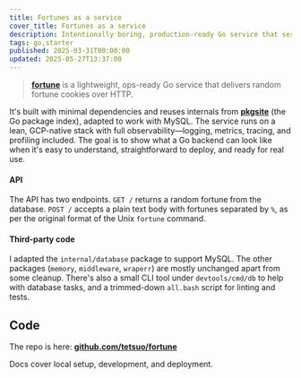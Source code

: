 ```yaml
---
title: Fortunes as a service
cover_title: Fortunes as a service
description: Intentionally boring, production-ready Go service that serves up random fortune cookies
tags: go,starter
published: 2025-03-31T00:00:00
updated: 2025-05-27T13:37:00
---
```


> [**fortune**](https://github.com/tetsuo/fortune) is a lightweight, ops-ready Go service that delivers random fortune cookies over HTTP.

It's built with minimal dependencies and reuses internals from [**pkgsite**](https://go.googlesource.com/pkgsite/) (the Go package index), adapted to work with MySQL. The service runs on a lean, GCP-native stack with full observability—logging, metrics, tracing, and profiling included. The goal is to show what a Go backend can look like when it's easy to understand, straightforward to deploy, and ready for real use.

#### API

The API has two endpoints. `GET /` returns a random fortune from the database. `POST /` accepts a plain text body with fortunes separated by `%`, as per the original format of the Unix `fortune` command.

#### Third-party code

I adapted the `internal/database` package to support MySQL. The other packages (`memory`, `middleware`, `wraperr`) are mostly unchanged apart from some cleanup. There's also a small CLI tool under `devtools/cmd/db` to help with database tasks, and a trimmed-down `all.bash` script for linting and tests.

## Code

The repo is here: [**github.com/tetsuo/fortune**](https://github.com/tetsuo/fortune)

Docs cover local setup, development, and deployment.
